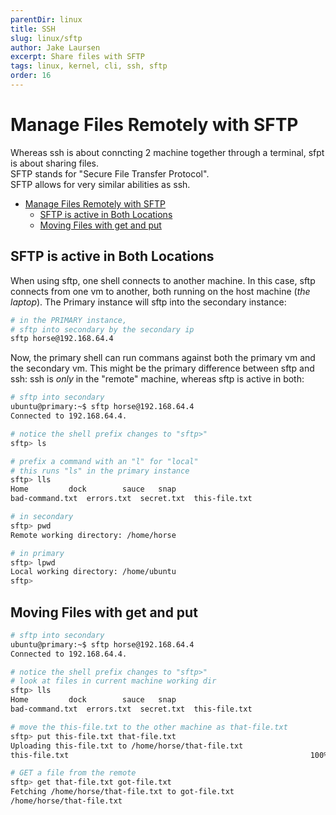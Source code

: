```yaml
---
parentDir: linux
title: SSH
slug: linux/sftp
author: Jake Laursen
excerpt: Share files with SFTP
tags: linux, kernel, cli, ssh, sftp
order: 16
---
```


# Manage Files Remotely with SFTP
Whereas ssh is about conncting 2 machine together through a terminal, sfpt is about sharing files.  
SFTP stands for "Secure File Transfer Protocol".  
SFTP allows for very similar abilities as ssh.

- [Manage Files Remotely with SFTP](#manage-files-remotely-with-sftp)
  - [SFTP is active in Both Locations](#sftp-is-active-in-both-locations)
  - [Moving Files with get and put](#moving-files-with-get-and-put)
## SFTP is active in Both Locations
When using sftp, one shell connects to another machine. In this case, sftp connects from one vm to another, both running on the host machine (_the laptop_). The Primary instance will sftp into the secondary instance:
```bash
# in the PRIMARY instance,
# sftp into secondary by the secondary ip
sftp horse@192.168.64.4
```

Now, the primary shell can run commans against both the primary vm and the secondary vm. This might be the primary difference between sftp and ssh: ssh is _only_ in the "remote" machine, whereas sftp is active in both:
```bash
# sftp into secondary
ubuntu@primary:~$ sftp horse@192.168.64.4
Connected to 192.168.64.4.

# notice the shell prefix changes to "sftp>"
sftp> ls

# prefix a command with an "l" for "local"
# this runs "ls" in the primary instance
sftp> lls
Home		 dock	     sauce	 snap
bad-command.txt  errors.txt  secret.txt  this-file.txt

# in secondary
sftp> pwd
Remote working directory: /home/horse

# in primary
sftp> lpwd
Local working directory: /home/ubuntu
sftp> 
```

## Moving Files with get and put
```bash
# sftp into secondary
ubuntu@primary:~$ sftp horse@192.168.64.4
Connected to 192.168.64.4.

# notice the shell prefix changes to "sftp>"
# look at files in current machine working dir
sftp> lls
Home		 dock	     sauce	 snap
bad-command.txt  errors.txt  secret.txt  this-file.txt

# move the this-file.txt to the other machine as that-file.txt
sftp> put this-file.txt that-file.txt
Uploading this-file.txt to /home/horse/that-file.txt
this-file.txt                                                      100%  147    56.7KB/s   00:00  

# GET a file from the remote
sftp> get that-file.txt got-file.txt
Fetching /home/horse/that-file.txt to got-file.txt
/home/horse/that-file.txt                                                                                                                                                 100%  147    67.7KB/s   00:00    
```